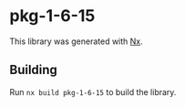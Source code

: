 # pkg-1-6-15

This library was generated with [Nx](https://nx.dev).

## Building

Run `nx build pkg-1-6-15` to build the library.
